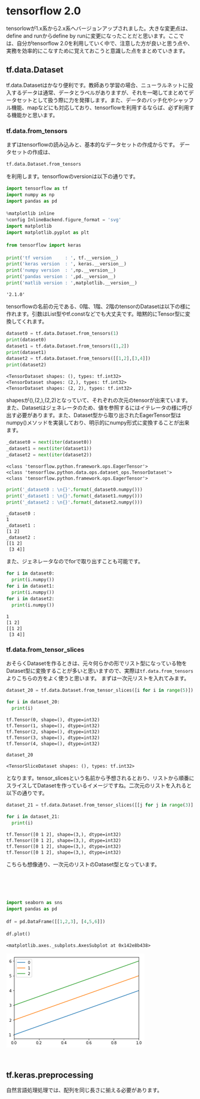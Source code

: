 
# tensorflow 2.0

tensorlowが1.x系から2.x系へバージョンアップされました。大きな変更点は、define and runからdefine by runに変更になったことだと思います。ここでは、自分がtensorflow 2.0を利用していく中で、注意した方が良いと思う点や、実務を効率的にこなすために覚えておこうと意識した点をまとめていきます。

## tf.data.Dataset
 
tf.data.Datasetはかなり便利です。教師あり学習の場合、ニューラルネットに投入するデータは通常、データとラベルがありますが、それを一喝してまとめてデータセットとして扱う際に力を発揮します。また、データのバッチ化やシャッフル機能、mapなどにも対応しており、tensorflowを利用するならば、必ず利用する機能かと思います。

### tf.data.from_tensors

まずはtensorflowの読み込みと、基本的なデータセットの作成からです。
データセットの作成は、

```python
tf.data.Dataset.from_tensors
```

を利用します。tensorflowのversionは以下の通りです。


```python
import tensorflow as tf
import numpy as np
import pandas as pd

%matplotlib inline
%config InlineBackend.figure_format = 'svg'
import matplotlib
import matplotlib.pyplot as plt

from tensorflow import keras

print('tf version     : ', tf.__version__)
print('keras version  : ', keras.__version__)
print('numpy version  : ',np.__version__)
print('pandas version : ',pd.__version__)
print('matlib version : ',matplotlib.__version__)
```




    '2.1.0'



tensorflowの名前の元である、0階、1階、2階のtensorのDatasetは以下の様に作れます。引数はList型やtf.constなどでも大丈夫です。暗黙的にTensor型に変換してくれます。


```python
dataset0 = tf.data.Dataset.from_tensors(1)
print(dataset0)
dataset1 = tf.data.Dataset.from_tensors([1,2])
print(dataset1)
dataset2 = tf.data.Dataset.from_tensors([[1,2],[3,4]])
print(dataset2)
```

    <TensorDataset shapes: (), types: tf.int32>
    <TensorDataset shapes: (2,), types: tf.int32>
    <TensorDataset shapes: (2, 2), types: tf.int32>


shapesが(),(2,),(2,2)となっていて、それぞれの次元のtensorが出来ています。また、Datasetはジェネレータのため、値を参照するにはイテレータの様に呼び出す必要があります。また、Dataset型から取り出されたEagerTensor型はnumpy()メソッドを実装しており、明示的にnumpy形式に変換することが出来ます。


```python
_dataset0 = next(iter(dataset0))
_dataset1 = next(iter(dataset1))
_dataset2 = next(iter(dataset2))
```

    <class 'tensorflow.python.framework.ops.EagerTensor'>
    <class 'tensorflow.python.data.ops.dataset_ops.TensorDataset'>
    <class 'tensorflow.python.framework.ops.EagerTensor'>



```python
print('_dataset0 : \n{}'.format(_dataset0.numpy()))
print('_dataset1 : \n{}'.format(_dataset1.numpy()))
print('_dataset2 : \n{}'.format(_dataset2.numpy()))
```

    _dataset0 : 
    1
    _dataset1 : 
    [1 2]
    _dataset2 : 
    [[1 2]
     [3 4]]


また、ジェネレータなのでforで取り出すことも可能です。


```python
for i in dataset0:
  print(i.numpy())
for i in dataset1:
  print(i.numpy())
for i in dataset2:
  print(i.numpy())
```

    1
    [1 2]
    [[1 2]
     [3 4]]


### tf.data.from_tensor_slices
おそらくDatasetを作るときは、元々何らかの形でリスト型になっている物をDataset型に変換することが多いと思いますので、実際は`tf.data.from_tensors`よりこちらの方をよく使うと思います。
まずは一次元リストを入れてみます。


```python
dataset_20 = tf.data.Dataset.from_tensor_slices([i for i in range(5)])
```


```python
for i in dataset_20:
  print(i)
```

    tf.Tensor(0, shape=(), dtype=int32)
    tf.Tensor(1, shape=(), dtype=int32)
    tf.Tensor(2, shape=(), dtype=int32)
    tf.Tensor(3, shape=(), dtype=int32)
    tf.Tensor(4, shape=(), dtype=int32)



```python
dataset_20
```




    <TensorSliceDataset shapes: (), types: tf.int32>



となります。tensor_slicesという名前から予想されるとおり、リストから順番にスライスしてDatasetを作っているイメージですね。二次元のリストを入れると以下の通りです。


```python
dataset_21 = tf.data.Dataset.from_tensor_slices([[j for j in range(3)] for i in range(4)])
```


```python
for i in dataset_21:
  print(i)
```

    tf.Tensor([0 1 2], shape=(3,), dtype=int32)
    tf.Tensor([0 1 2], shape=(3,), dtype=int32)
    tf.Tensor([0 1 2], shape=(3,), dtype=int32)
    tf.Tensor([0 1 2], shape=(3,), dtype=int32)


こちらも想像通り、一次元のリストのDataset型となっています。


```python

```


```python

```


```python

```


```python

```


```python

```


```python
import seaborn as sns
import pandas as pd

df = pd.DataFrame([[1,2,3], [4,5,6]])

df.plot()

```




    <matplotlib.axes._subplots.AxesSubplot at 0x142e8b438>




![png](ds_nb_files/ds_nb_22_1.png)



```python

```


```python

```

## tf.keras.preprocessing 

自然言語処理処理では、配列を同じ長さに揃える必要があります。 


```python

```


```python

```


```python

```


```python

```


```python

```


```python

```
